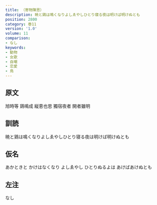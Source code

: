 ```yaml
---
title: （寄物陳思）
description: 暁と鶏は鳴くなりよしゑやしひとり寝る夜は明けば明けぬとも
position: 2800
category: 巻11
version: '1.0'
volume: 11
comparison:
- なし
keywords:
- 動物
- 女歌
- 自嘲
- 恋愛
- 鳥
---
```


## 原文

旭時等 鶏鳴成 縦恵也思 獨宿夜者 開者雖明

## 訓読

暁と鶏は鳴くなりよしゑやしひとり寝る夜は明けば明けぬとも

## 仮名

あかときと かけはなくなり よしゑやし ひとりぬるよは あけばあけぬとも

## 左注

なし
